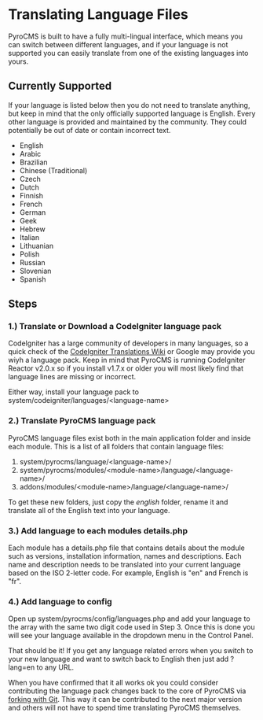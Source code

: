 # Translating Language Files

<p>
	PyroCMS is built to have a fully multi-lingual interface, which means you can switch between different languages, and if your language is not supported you can easily translate from one of the existing languages into yours.</p>

## Currently Supported

<p>
	If your language is listed below then you do not need to translate anything, but keep in mind that the only officially supported language is English. Every other language is provided and maintained by the community. They could potentially be out of date or contain incorrect text.</p>
<ul>
	<li>
		English</li>
	<li>
		Arabic</li>
	<li>
		Brazilian</li>
	<li>
		Chinese (Traditional)</li>
	<li>
		Czech</li>
	<li>
		Dutch</li>
	<li>
		Finnish</li>
	<li>
		French</li>
	<li>
		German</li>
	<li>
		Geek</li>
	<li>
		Hebrew</li>
	<li>
		Italian</li>
	<li>
		Lithuanian</li>
	<li>
		Polish</li>
	<li>
		Russian</li>
	<li>
		Slovenian</li>
	<li>
		Spanish</li>
</ul>

## Steps

### 1.) Translate or Download a CodeIgniter language pack

CodeIgniter has a large community of developers in many languages, so a quick check of the <a href="http://codeigniter.com/wiki/Language_Translation/" target="_blank">CodeIgniter Translations Wiki</a> or Google may provide you wiyh a language pack. Keep in mind that PyroCMS is running CodeIgniter Reactor v2.0.x so if you install v1.7.x or older you will most likely find that language lines are missing or incorrect.

Either way, install your language pack to system/codeigniter/languages/&lt;language-name&gt;</p>

### 2.) Translate PyroCMS language pack

PyroCMS language files exist both in the main application folder and inside each module. This is a list of all folders that contain language files:

<ol>
	<li>
		system/pyrocms/language/&lt;language-name&gt;/</li>
	<li>
		system/pyrocms/modules/&lt;module-name&gt;/language/&lt;language-name&gt;/</li>
	<li>
		addons/modules/&lt;module-name&gt;/language/&lt;language-name&gt;/</li>
</ol>

To get these new folders, just copy the <em>english</em> folder, rename it and translate all of the English text into your language.

### 3.) Add language to each modules details.php</h4>

Each module has a details.php file that contains details about the module such as versions, installation information, names and descriptions. Each name and description needs to be translated into your current language based on the ISO 2-letter code. For example, English is &quot;en&quot; and French is &quot;fr&quot;.

### 4.) Add language to config

Open up system/pyrocms/config/languages.php and add your language to the array with the same two digit code used in Step 3. Once this is done you will see your language available in the dropdown menu in the Control Panel.

That should be it! If you get any language related errors when you switch to your new language and want to switch back to English then just add ?lang=en to any <span class="caps">URL</span>.

When you have confirmed that it all works ok you could consider contributing the language pack changes back to the core of PyroCMS via <a href="/docs/manuals/developers/contributing-changes-to-pyrocms ">forking with Git</a>. This way it can be contributed to the next major version and others will not have to spend time translating PyroCMS themselves.
